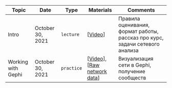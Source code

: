 Topic|Date|Type|Materials|Comments
---|---|---|---|---|
Intro|October 30, 2021|`lecture`|[[Video](https://youtu.be/zOaYm-wY7bo)]|Правила оценивания, формат работы, рассказ про курс, задачи сетевого анализа 
Working with Gephi|October 30, 2021|`practice`|[[Video](https://youtu.be/zOaYm-wY7bo)], [[Raw network data](https://github.com/karpovilia/SNA_DJ_2021/tree/master/01/Materials)]|Визуализация сети в Gephi, получение сообществ